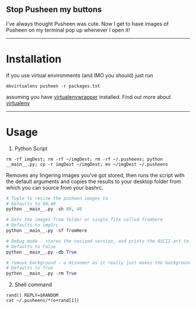 ## Stop Pusheen my buttons ##

I've always thought Pusheen was cute. Now I get to have images of Pusheen on my terminal pop up whenever I open it!

-------------------------------------------------------------------------------

# Installation
If you use virtual environments (and IMO you should) just run

`mkvirtualenv pusheen -r packages.txt`

assuming you have [virtualenvwrapper](http://virtualenvwrapper.readthedocs.io/en/latest/command_ref.html) installed. Find out more about [virtualenv](https://virtualenv.pypa.io/en/stable/)


-------------------------------------------------------------------------------
# Usage

1) Python Script

```
rm -rf imgDest; rm -rf ~/imgDest; rm -rf ~/.pusheens; python __main__.py; cp -r imgDest ~/imgDest; mv ~/imgDest ~/.pusheens
```

Removes any lingering images you've got stored, then runs the script with the default arguments and copies the results to your desktop folder from which you can source from your bashrc.

```python
# Tuple to resize the pusheen images to
# Defaults to 80,40
python __main__.py -sh 80, 40

# Gets the images from folder or single file called fromhere
# Defaults to imgSrc
python __main__.py -sf fromHere

# Debug mode - stores the resized version, and prints the ASCII art to your terminal
# Defaults to False
python __main__.py -db True

# remove background - a misnomer as it really just makes the background 'sane' so that it outputs nicely on terminal
# Defaults to True
python __main__.py -rm True

```

2) Shell command

```
rand() REPLY=$RANDOM
cat ~/.pusheens/*(o+rand[1])
```

